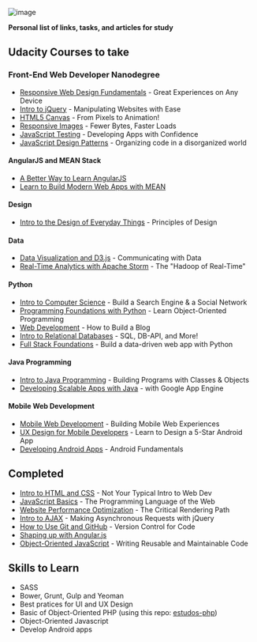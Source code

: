 ![image](https://raw.githubusercontent.com/lucasmlessa/be.Awesome/master/images/logo.png)

**Personal list of links, tasks, and articles for study**
 
## Udacity Courses to take
 
### Front-End Web Developer Nanodegree
- [Responsive Web Design Fundamentals](https://www.udacity.com/course/ud893) - Great Experiences on Any Device
- [Intro to jQuery](https://www.udacity.com/course/ud245) - Manipulating Websites with Ease
- [HTML5 Canvas](https://www.udacity.com/course/ud292) - From Pixels to Animation!
- [Responsive Images](https://www.udacity.com/course/ud882) - Fewer Bytes, Faster Loads
- [JavaScript Testing](https://www.udacity.com/course/ud549) - Developing Apps with Confidence
- [JavaScript Design Patterns](https://www.udacity.com/course/ud989) - Organizing code in a disorganized world

#### AngularJS and MEAN Stack
- [A Better Way to Learn AngularJS](https://thinkster.io/a-better-way-to-learn-angularjs/)
- [Learn to Build Modern Web Apps with MEAN](https://thinkster.io/mean-stack-tutorial/)

#### Design

- [Intro to the Design of Everyday Things](https://www.udacity.com/course/design101) - Principles of Design

#### Data
- [Data Visualization and D3.js](https://www.udacity.com/course/ud507) - Communicating with Data
- [Real-Time Analytics with Apache Storm](https://www.udacity.com/course/ud381) - The "Hadoop of Real-Time"

#### Python
- [Intro to Computer Science](https://www.udacity.com/course/cs101) - Build a Search Engine & a Social Network
- [Programming Foundations with Python](https://www.udacity.com/course/ud036) - Learn Object-Oriented Programming
- [Web Development](https://www.udacity.com/course/cs253) - How to Build a Blog
- [Intro to Relational Databases](https://www.udacity.com/course/ud197) - SQL, DB-API, and More!
- [Full Stack Foundations](https://www.udacity.com/course/ud088) - Build a data-driven web app with Python

#### Java Programming

- [Intro to Java Programming](https://www.udacity.com/course/cs046) - Building Programs with Classes & Objects
- [Developing Scalable Apps with Java](https://www.udacity.com/course/ud859) - with Google App Engine

#### Mobile Web Development
- [Mobile Web Development](https://www.udacity.com/course/cs256) - Building Mobile Web Experiences
- [UX Design for Mobile Developers](https://www.udacity.com/course/ud849) - Learn to Design a 5-Star Android App
- [Developing Android Apps](https://www.udacity.com/course/ud853) - Android Fundamentals


## Completed
- [Intro to HTML and CSS](https://www.udacity.com/course/ud304) - Not Your Typical Intro to Web Dev
- [JavaScript Basics](https://www.udacity.com/course/ud804) - The Programming Language of the Web
- [Website Performance Optimization](https://www.udacity.com/course/ud884) - The Critical Rendering Path
- [Intro to AJAX](https://www.udacity.com/course/ud110) - Making Asynchronous Requests with jQuery
- [How to Use Git and GitHub](https://www.udacity.com/course/ud775) - Version Control for Code
- [Shaping up with Angular.js](https://www.codeschool.com/courses/shaping-up-with-angular-js)
- [Object-Oriented JavaScript](https://www.udacity.com/course/ud015) - Writing Reusable and Maintainable Code


## Skills to Learn

- SASS
- Bower, Grunt, Gulp and Yeoman
- Best pratices for UI and UX Design
- Basic of Object-Oriented PHP (using this repo: [estudos-php](https://github.com/lucasmlessa/estudos-php))
- Object-Oriented Javascript
- Develop Android apps



